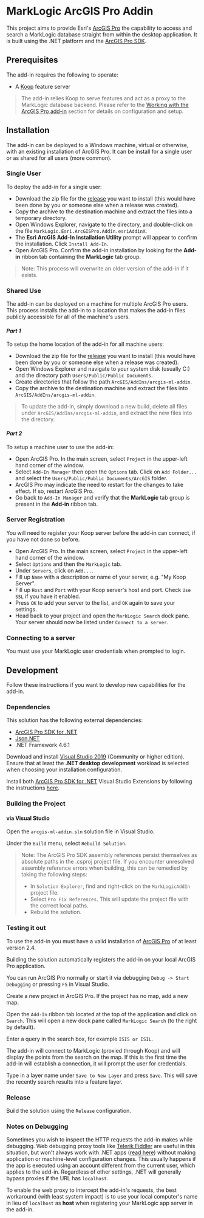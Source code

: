 # MarkLogic ArcGIS Pro Addin

This project aims to provide Esri's [ArcGIS Pro](https://pro.arcgis.com) the capability to access and search a 
MarkLogic database straight from within the desktop application.  It is built using the .NET platform and the 
[ArcGIS Pro SDK](https://pro.arcgis.com/en/pro-app/sdk/).

## Prerequisites

The add-in requires the following to operate:

- A [Koop](https://github.com/koopjs/koop-provider-marklogic) feature server

> The add-in relies Koop to serve features and act as a proxy to the MarkLogic database backend.  Please refer 
> to the [Working with the ArcGIS Pro add-in](https://github.com/koopjs/koop-provider-marklogic/tree/master#working-with-the-arcgis-pro-add-in)
> section for details on configuration and setup.

## Installation

The add-in can be deployed to a Windows machine, virtual or otherwise, with an existing installation of ArcGIS Pro. It can be install for a single user or as shared for all users (more common).

### Single User

To deploy the add-in for a single user:

- Download the zip file for the [release](https://github.com/marklogic-community/marklogic-arcgis-pro-addin/releases) you want to install (this would have been done by you or someone else when a release was created).
- Copy the archive to the destination machine and extract the files into a temporary directory.
- Open Windows Explorer, navigate to the directory, and double-click on the file `MarkLogic.Esri.ArcGISPro.Addin.esriAddinX`.
- The **Esri ArcGIS Add-In Installation Utility** prompt will appear to confirm the installation.  Click `Install Add-In`.  
- Open ArcGIS Pro.  Confirm the add-in installation by looking for the **Add-in** ribbon tab containing the **MarkLogic** tab group.

> Note: This process will overwrite an older version of the add-in if it exists.

### Shared Use

The add-in can be deployed on a machine for multiple ArcGIS Pro users.  This process installs the add-in to a location that makes the add-in files publicly accessible for all of the machine's users.

#### _Part 1_

To setup the home location of the add-in for all machine users:

- Download the zip file for the [release](https://github.com/marklogic-community/marklogic-arcgis-pro-addin/releases) you want to install (this would have been done by you or someone else when a release was created).
- Open Windows Explorer and navigate to your system disk (usually C:) and the directory path `Users/Public/Public Documents`.
- Create directories that follow the path `ArcGIS/AddIns/arcgis-ml-addin`.
- Copy the archive to the destination machine and extract the files into `ArcGIS/AddIns/arcgis-ml-addin`.  

> To update the add-in, simply download a new build, delete all files under `ArcGIS/AddIns/arcgis-ml-addin`, and extract the new files into the directory.

#### _Part 2_

To setup a machine user to use the add-in:

- Open ArcGIS Pro.  In the main screen, select `Project` in the upper-left hand corner of the window.
- Select `Add-In Manager` then open the `Options` tab.  Click on `Add Folder...` and select the `Users/Public/Public Documents/ArcGIS` folder.
- ArcGIS Pro may indicate the need to restart for the changes to take effect.  If so, restart ArcGIS Pro.
- Go back to `Add-In Manager` and verify that the **MarkLogic** tab group is present in the **Add-in** ribbon tab.

### Server Registration

You will need to register your Koop server before the add-in can connect, if you have not done so before.

- Open ArcGIS Pro.  In the main screen, select `Project` in the upper-left hand corner of the window.
- Select `Options` and then the `MarkLogic` tab.  
- Under `Servers`, click on `Add...`.
- Fill up `Name` with a description or name of your server, e.g. "My Koop Server".
- Fill up `Host` and `Port` with your Koop server's host and port.  Check `Use SSL` if you have it enabled.
- Press `OK` to add your server to the list, and `OK` again to save your settings.
- Head back to your project and open the `MarkLogic Search` dock pane.  Your server should now be listed under `Connect to a server`.

### Connecting to a server

You must use your MarkLogic user credentials when prompted to login.


## Development

Follow these instructions if you want to develop new capabilities for the add-in.

### Dependencies

This solution has the following external dependencies:

- [ArcGIS Pro SDK for .NET](https://github.com/Esri/arcgis-pro-sdk/wiki/ProGuide-Installation-and-Upgrade)
- [Json.NET](https://www.newtonsoft.com/json)
- .NET Framework 4.6.1

Download and install [Visual Studio 2019](https://www.visualstudio.com/vs/community/) (Community or higher edition).
Ensure that at least the **.NET desktop development** workload is selected when choosing your installation configuration.

Install both [ArcGIS Pro SDK for .NET](https://github.com/Esri/arcgis-pro-sdk/wiki/ProGuide-Installation-and-Upgrade)
Visual Studio Extensions by following the instructions [here](https://github.com/Esri/arcgis-pro-sdk/wiki/ProGuide-Installation-and-Upgrade).

### Building the Project

#### via Visual Studio
Open the `arcgis-ml-addin.sln` solution file in Visual Studio.

Under the `Build` menu, select `Rebuild Solution`.

> Note: The ArcGIS Pro SDK assembly references persist themselves as absolute paths in the .csproj project file.
> If you encounter unresolved assembly reference errors when building, this can be remedied by taking the following steps:
> - In `Solution Explorer`, find and right-click on the `MarkLogicAddIn` project file.
> - Select `Pro Fix References`.  This will update the project file with the correct local paths.
> - Rebuild the solution.

### Testing it out

To use the add-in you must have a valid installation of [ArcGIS Pro](https://pro.arcgis.com) of at least version 2.4.

Building the solution automatically registers the add-in on your local ArcGIS Pro application.

You can run ArcGIS Pro normally or start it via debugging `Debug -> Start Debugging` or pressing `F5` in Visual Studio.

Create a new project in ArcGIS Pro.  If the project has no map, add a new map.

Open the `Add-In` ribbon tab located at the top of the application and click on `Search`.  This will open a new dock pane called `MarkLogic Search` (to the right by default).

Enter a query in the search box, for example `ISIS or ISIL`.

The add-in will connect to MarkLogic (proxied through Koop) and will display the points from the search on the map.  If this 
is the first time the add-in will establish a connection, it will prompt the user for credentials.

Type in a layer name under `Save to New Layer` and press `Save`.  This will save the recently search results into a feature layer.

### Release

Build the solution using the `Release` configuration.

### Notes on Debugging

Sometimes you wish to inspect the HTTP requests the add-in makes while debugging.  Web debugging proxy tools like [Telerik Fiddler](https://www.telerik.com/fiddler) are useful
in this situation, but won't always work with .NET apps ([read here](https://docs.telerik.com/fiddler/Configure-Fiddler/Tasks/ConfigureDotNETApp)) without making application or 
machine-level configuration changes.  This usually happens if the app is executed using an account different from the current user, which applies to the add-in.  Regardless of 
other settings, .NET will generally bypass proxies if the URL has `localhost`.

To enable the web proxy to intercept the add-in's requests, the best workaround (with least system impact) is to use your local computer's name in lieu of `localhost` as **host**
when registering your MarkLogic app server in the add-in.







